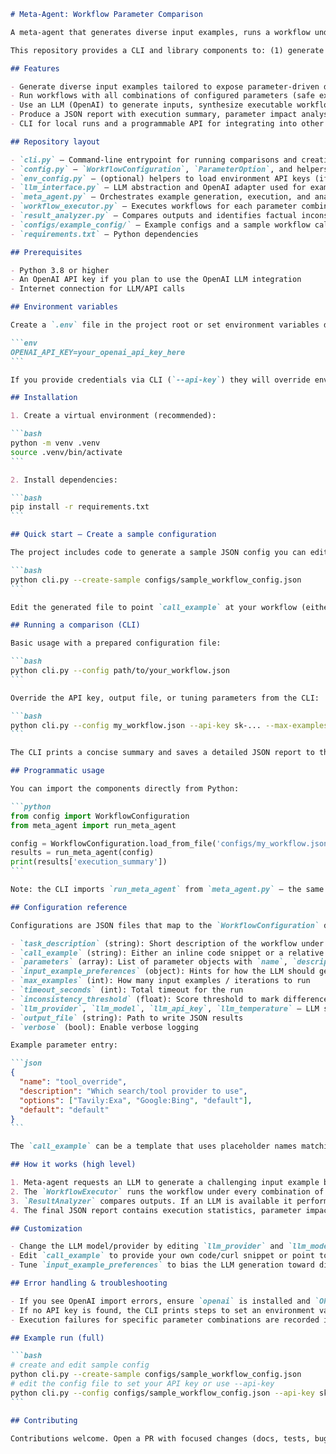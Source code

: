 ````markdown
# Meta-Agent: Workflow Parameter Comparison

A meta-agent that generates diverse input examples, runs a workflow under many parameter configurations, and analyzes outputs for factual inconsistencies and parameter impact using an LLM.

This repository provides a CLI and library components to: (1) generate test inputs, (2) execute your workflow across parameter combinations, and (3) analyze differences to surface parameters that materially change the results.

## Features

- Generate diverse input examples tailored to expose parameter-driven differences
- Run workflows with all combinations of configured parameters (safe execution environment)
- Use an LLM (OpenAI) to generate inputs, synthesize executable workflow code, and analyze factual inconsistencies
- Produce a JSON report with execution summary, parameter impact analysis, and recommendations
- CLI for local runs and a programmable API for integrating into other pipelines

## Repository layout

- `cli.py` — Command-line entrypoint for running comparisons and creating sample configs
- `config.py` — `WorkflowConfiguration`, `ParameterOption`, and helpers for reading/writing JSON configs
- `env_config.py` — (optional) helpers to load environment API keys (if present)
- `llm_interface.py` — LLM abstraction and OpenAI adapter used for example/code/analysis generation
- `meta_agent.py` — Orchestrates example generation, execution, and analysis (MetaAgent)
- `workflow_executor.py` — Executes workflows for each parameter combination (safe executor included)
- `result_analyzer.py` — Compares outputs and identifies factual inconsistencies
- `configs/example_config/` — Example configs and a sample workflow call example
- `requirements.txt` — Python dependencies

## Prerequisites

- Python 3.8 or higher
- An OpenAI API key if you plan to use the OpenAI LLM integration
- Internet connection for LLM/API calls

## Environment variables

Create a `.env` file in the project root or set environment variables directly. The common variable used by the project is:

```env
OPENAI_API_KEY=your_openai_api_key_here
```

If you provide credentials via CLI (`--api-key`) they will override environment values.

## Installation

1. Create a virtual environment (recommended):

```bash
python -m venv .venv
source .venv/bin/activate
```

2. Install dependencies:

```bash
pip install -r requirements.txt
```

## Quick start — Create a sample configuration

The project includes code to generate a sample JSON config you can edit. From the repository root run:

```bash
python cli.py --create-sample configs/sample_workflow_config.json
```

Edit the generated file to point `call_example` at your workflow (either inline Python/curl snippet or a path to a `.py` file inside the same folder).

## Running a comparison (CLI)

Basic usage with a prepared configuration file:

```bash
python cli.py --config path/to/your_workflow.json
```

Override the API key, output file, or tuning parameters from the CLI:

```bash
python cli.py --config my_workflow.json --api-key sk-... --max-examples 10 --timeout 600 --output results.json
```

The CLI prints a concise summary and saves a detailed JSON report to the configured `output_file`.

## Programmatic usage

You can import the components directly from Python:

```python
from config import WorkflowConfiguration
from meta_agent import run_meta_agent

config = WorkflowConfiguration.load_from_file('configs/my_workflow.json')
results = run_meta_agent(config)
print(results['execution_summary'])
```

Note: the CLI imports `run_meta_agent` from `meta_agent.py` — the same function is available for programmatic integration.

## Configuration reference

Configurations are JSON files that map to the `WorkflowConfiguration` dataclass in `config.py`. Key fields:

- `task_description` (string): Short description of the workflow under test
- `call_example` (string): Either an inline code snippet or a relative path to a `.py` file that performs the workflow call
- `parameters` (array): List of parameter objects with `name`, `description`, `options`, and optional `default`
- `input_example_preferences` (object): Hints for how the LLM should generate input examples
- `max_examples` (int): How many input examples / iterations to run
- `timeout_seconds` (int): Total timeout for the run
- `inconsistency_threshold` (float): Score threshold to mark differences as significant
- `llm_provider`, `llm_model`, `llm_api_key`, `llm_temperature` — LLM settings
- `output_file` (string): Path to write JSON results
- `verbose` (bool): Enable verbose logging

Example parameter entry:

```json
{
  "name": "tool_override",
  "description": "Which search/tool provider to use",
  "options": ["Tavily:Exa", "Google:Bing", "default"],
  "default": "default"
}
```

The `call_example` can be a template that uses placeholder names matching parameter names and input fields; the executor will attempt smart substitutions or the LLM can generate executable code for you.

## How it works (high level)

1. Meta-agent requests an LLM to generate a challenging input example based on `task_description`, `parameters`, and `input_example_preferences`.
2. The `WorkflowExecutor` runs the workflow under every combination of `parameters` defined in the config. A safe executor with timeouts is available.
3. `ResultAnalyzer` compares outputs. If an LLM is available it performs factual inconsistency detection; otherwise a fallback basic comparison runs.
4. The final JSON report contains execution statistics, parameter impact analysis, significant findings, and recommendations.

## Customization

- Change the LLM model/provider by editing `llm_provider` and `llm_model` in your config or by passing `--api-key` on the CLI.
- Edit `call_example` to provide your own code/curl snippet or point to a `.py` script. If you prefer the LLM to synthesize runnable code, leave a template and let the LLM generate.
- Tune `input_example_preferences` to bias the LLM generation toward diversity, domain hints, or edge cases.

## Error handling & troubleshooting

- If you see OpenAI import errors, ensure `openai` is installed and `OPENAI_API_KEY` is set.
- If no API key is found, the CLI prints steps to set an environment variable or use `--api-key`.
- Execution failures for specific parameter combinations are recorded in the JSON report; the CLI prints per-iteration failure summaries.

## Example run (full)

```bash
# create and edit sample config
python cli.py --create-sample configs/sample_workflow_config.json
# edit the config file to set your API key or use --api-key
python cli.py --config configs/sample_workflow_config.json --api-key sk-... --max-examples 3
```

## Contributing

Contributions welcome. Open a PR with focused changes (docs, tests, bugfixes). If you add features that change config semantics, update this README and `configs/example_config` accordingly.
